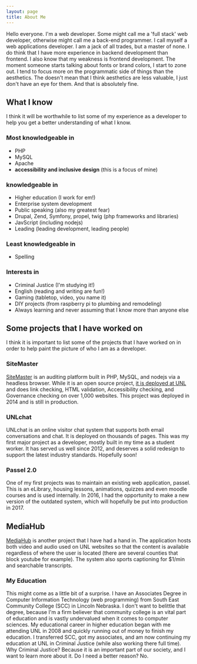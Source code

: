 ```yaml
---
layout: page
title: About Me
---
```


Hello everyone. I'm a web developer. Some might call me a 'full stack' web developer, otherwise might call me a back-end programmer. I call myself a web applications developer. I am a jack of all trades, but a master of none. I do think that I have more experience in backend development than frontend. I also know that my weakness is frontend development. The moment someone starts talking about fonts or brand colors, I start to zone out. I tend to focus more on the programmatic side of things than the aesthetics. The doesn't mean that I think aesthetics are less valuable, I just don't have an eye for them. And that is absolutely fine.

## What I know

I think it will be worthwhile to list some of my experience as a developer to help you get a better understanding of what I know.

### Most knowledgeable in

* PHP
* MySQL
* Apache
* **accessibility and inclusive design** (this is a focus of mine)

### knowledgeable in

* Higher education (I work for em!)
* Enterprise system development
* Public speaking (also my greatest fear)
* Drupal, Zend, Symfony, propel, twig (php frameworks and libraries)
* JavScript (including nodejs)
* Leading (leading development, leading people)

### Least knowledgeable in

* Spelling

### Interests in

* Criminal Justice (I'm studying it!)
* English (reading and writing are fun!)
* Gaming (tabletop, video, you name it)
* DIY projects (from raspberry pi to plumbing and remodeling)
* Always learning and never assuming that I know more than anyone else


## Some projects that I have worked on

I think it is important to list some of the projects that I have worked on in order to help paint the picture of who I am as a developer.

### SiteMaster

[SiteMaster](https://github.com/UNLSiteMaster/site_master) is an auditing platform built in PHP, MySQL, and nodejs via a headless browser. While it is an open source project, [it is deployed at UNL](https://webaudit.unl.edu) and does link checking, HTML validation, Accessibility checking, and Governance checking on over 1,000 websites. This project was deployed in 2014 and is still in production.

### UNLchat

UNLchat is an online visitor chat system that supports both email conversations and chat. It is deployed on thousands of pages. This was my first major project as a developer, mostly built in my time as a student worker. It has served us well since 2012, and deserves a solid redesign to support the latest industry standards. Hopefully soon!

### Passel 2.0

One of my first projects was to maintain an existing web application, passel. This is an eLibrary, housing lessons, animations, quizzes and even moodle courses and is used internally. In 2016, I had the opportunity to make a new version of the outdated system, which will hopefully be put into production in 2017.

## MediaHub

[MediaHub](https://mediahub.unl.edu/) is another project that I have had a hand in. The application hosts both video and audio used on UNL websites so that the content is available regardless of where the user is located (there are several counties that block youtube for example). The system also sports captioning for $1/min and searchable transcripts.


### My Education

This might come as a little bit of a surprise. I have an Associates Degree in Computer Information Technology (web programming) from South East Community College (SCC) in Lincoln Nebraska. I don't want to belittle that degree, because I'm a firm believer that community college is an vital part of education and is vastly undervalued when it comes to computer sciences. My educational career in higher education began with me attending UNL in 2008 and quickly running out of money to finish my education. I transferred SCC, got my associates, and am now continuing my education at UNL in Criminal Justice (while also working there full time). Why Criminal Justice? Because it is an important part of our society, and I want to learn more about it. Do I need a better reason? No.
